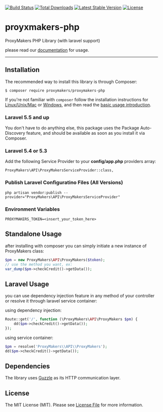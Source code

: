 [![Build Status](https://travis-ci.org/proxymakers/proxymakers-php.svg?branch=master)](https://travis-ci.org/proxymakers/proxymakers-php)
<a href="https://packagist.org/packages/proxymakers/proxymakers-php"><img src="https://poser.pugx.org/proxymakers/proxymakers-php/d/total.svg" alt="Total Downloads"></a>
<a href="https://packagist.org/packages/proxymakers/proxymakers-php"><img src="https://poser.pugx.org/proxymakers/proxymakers-php/v/stable.svg" alt="Latest Stable Version"></a>
<a href="https://packagist.org/packages/proxymakers/proxymakers-php"><img src="https://poser.pugx.org/proxymakers/proxymakers-php/license.svg" alt="License"></a>

# proyxmakers-php
ProxyMakers PHP Library (with laravel support)

please read our [documentation](https://proxymakers.com/developers) for usage.

---

## Installation

The recommended way to install this library is through Composer:

`$ composer require proxymakers/proxymakers-php`

If you're not familiar with `composer` follow the installation instructions for
[Linux/Unix/Mac](https://getcomposer.org/doc/00-intro.md#installation-linux-unix-osx) or
[Windows](https://getcomposer.org/doc/00-intro.md#installation-windows), and then read the
[basic usage introduction](https://getcomposer.org/doc/01-basic-usage.md).

### Laravel 5.5 and up

You don't have to do anything else, this package uses the Package Auto-Discovery feature, and should be available as soon as you install it via Composer.

### Laravel 5.4 or 5.3

Add the following Service Provider to your **config/app.php** providers array:

`ProxyMakers\API\ProxyMakersServiceProvider::class,`

### Publish Laravel Configuratino Files (All Versions)

`php artisan vendor:publish --provider="ProxyMakers\API\ProxyMakersServiceProvider"`

### Environment Variables

```
PROXYMAKERS_TOKEN=<insert_your_token_here>
```

## Standalone Usage

after installing with composer you can simply initiate a new instance of ProxyMakers class:


```php
$pm = new ProxyMakers\API\ProxyMakers($token);
// use the method you want, ex:
var_dump($pm->checkCredit()->getData());
```

## Laravel Usage

you can use dependency injection feature in any method of your controller or resolve it through laravel service container:

using dependency injection:
```php
Route::get('/', function (\ProxyMakers\API\ProxyMakers $pm) {
    dd($pm->checkCredit()->getData());
});
```

using service container:
```php
$pm = resolve('ProxyMakers\\API\\ProxyMakers');
dd($pm->checkCredit()->getData());
```

## Dependencies

The library uses [Guzzle](https://github.com/guzzle/guzzle) as its HTTP communication layer.

## License

The MIT License (MIT). Please see [License File](LICENSE) for more information.
